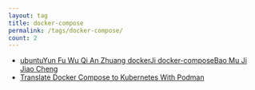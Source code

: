 ```yaml
---
layout: tag
title: docker-compose
permalink: /tags/docker-compose/
count: 2
---
```


- [ubuntuYun Fu Wu Qi An Zhuang dockerJi docker-composeBao Mu Ji Jiao Cheng ](https://blog.imx0.com/2021-07-03/ubuntu%E4%BA%91%E6%9C%8D%E5%8A%A1%E5%99%A8%E5%AE%89%E8%A3%85docker%E5%8F%8Adocker-compose%E4%BF%9D%E5%A7%86%E7%BA%A7%E6%95%99%E7%A8%8B.html)
- [Translate Docker Compose to Kubernetes With Podman](https://www.jwillikers.com/translate-docker-compose-to-kubernetes-with-podman)
